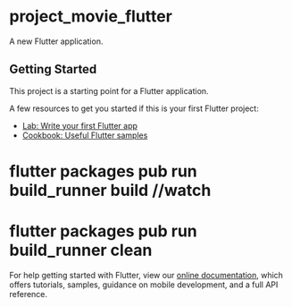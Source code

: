 # project_movie_flutter

A new Flutter application.

## Getting Started

This project is a starting point for a Flutter application.

A few resources to get you started if this is your first Flutter project:

- [Lab: Write your first Flutter app](https://flutter.dev/docs/get-started/codelab)
- [Cookbook: Useful Flutter samples](https://flutter.dev/docs/cookbook)

# flutter packages pub run build_runner build //watch
# flutter packages pub run build_runner clean

For help getting started with Flutter, view our
[online documentation](https://flutter.dev/docs), which offers tutorials,
samples, guidance on mobile development, and a full API reference.
